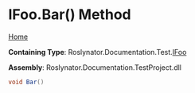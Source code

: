 <a name="_top"></a>

# IFoo\.Bar\(\) Method

[Home](../../../../../README.md#_top)

**Containing Type**: Roslynator\.Documentation\.Test\.[IFoo](../README.md#_top)

**Assembly**: Roslynator\.Documentation\.TestProject\.dll

```csharp
void Bar()
```

